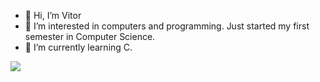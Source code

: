 - 👋 Hi, I’m Vitor
- 👀 I’m interested in computers and programming. Just started my first semester in Computer Science.
- 🌱 I’m currently learning C. 

<img src="https://img.shields.io/static/v1?label=Overview&message=SEUNOME&color=f8efd4&style=for-the-badge&logo=GitHub">

<p>
